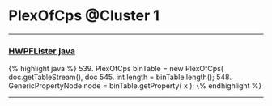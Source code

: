 # PlexOfCps @Cluster 1

***

### [HWPFLister.java](https://searchcode.com/codesearch/view/97384386/)
{% highlight java %}
539. PlexOfCps binTable = new PlexOfCps( doc.getTableStream(), doc
545. int length = binTable.length();
548.     GenericPropertyNode node = binTable.getProperty( x );
{% endhighlight %}

***

